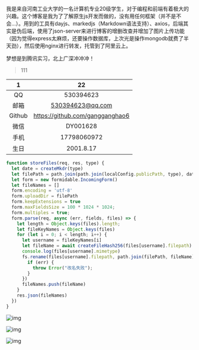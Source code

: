 我是来自河南工业大学的一名计算机专业20级学生，对于编程和前端有着极大的兴趣。这个博客是我为了了解原生js开发而做的，没有用任何框架（并不是不会...）。用到的工具有dayjs、markedjs（Markdown语法支持）、axios，后端其实是伪后端，使用了json-server来进行博客的增删改查并增加了图片上传功能（因为觉得express太麻烦，还要操作数据库，上次光是操作mongodb就费了半天劲），然后使用nginx进行转发，托管到了阿里云上。

梦想是到腾讯实习，北上广深冲冲冲！

>111

|   1    |               22                |
| :----: | :-----------------------------: |
|   QQ   |            530394623            |
|  邮箱  |        530394623@qq.com         |
| Github | https://github.com/gangganghao6 |
|  微信  |            DY001628             |
|  手机  |           17798060972           |
|  生日  |            2001.8.17            |

```js
function storeFiles(req, res, type) {
  let date = createMkdr(type)
  let filePath = path.join(path.join(localConfig.publicPath, type), date)
  let form = new formidable.IncomingForm()
  let fileNames = []
  form.encoding = 'utf-8'
  form.uploadDir = filePath
  form.keepExtensions = true
  form.maxFieldsSize = 100 * 1024 * 1024;
  form.multiples = true;
  form.parse(req, async (err, fields, files) => {
    let length = Object.keys(files).length;
    let fileKeyNames = Object.keys(files)
    for (let i = 0; i < length; i++) {
      let username = fileKeyNames[i]
      let fileName = await createFileHash256(files[username].filepath) + "." + files[username].mimetype.split('/')[1]
      console.log(files[username].mimetype)
      fs.rename(files[username].filepath, path.join(filePath, fileName), function (err) {
        if (err) {
          throw Error("改名失败");
        }
      })
      fileNames.push(fileName)
    }
    res.json(fileNames)
  })
}
```

[src]:http://localhost:3000/blogImages/2022-03-02/21aad9d3a3b24afaae982fcbeb976430e0200c665dc0b66abe10801a7de1c5c6.jpeg



![img](http://192.168.31.30:3000/blogs/2022-03-19/Cache_-7e6e26d640d98c97.-16474022173861.jpg)

![img](http://192.168.31.30:3000/blogs/2022-03-19/Cache_-7e6e26d640d98c97..jpg)

![img](http://192.168.31.30:3000/blogs/2022-03-19/DC6162E6ABEE7AE4AB242529E550B298.png)
